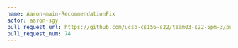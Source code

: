 ```yaml
---
name: Aaron-main-RecommendationFix
actor: aaron-sgy
pull_request_url: https://github.com/ucsb-cs156-s22/team03-s22-5pm-3/pull/74
pull_request_num: 74
---
```

